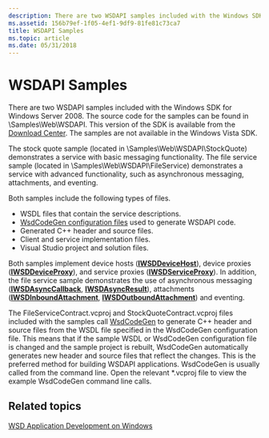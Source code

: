 ```yaml
---
description: There are two WSDAPI samples included with the Windows SDK for Windows Server 2008.
ms.assetid: 156b79ef-1f05-4ef1-9df9-81fe81c73ca7
title: WSDAPI Samples
ms.topic: article
ms.date: 05/31/2018
---
```


# WSDAPI Samples

There are two WSDAPI samples included with the Windows SDK for Windows Server 2008. The source code for the samples can be found in <Windows SDK Install Folder>\\Samples\\Web\\WSDAPI. This version of the SDK is available from the [Download Center](https://www.microsoft.com/downloads/details.aspx?FamilyID=f26b1aa4-741a-433a-9be5-fa919850bdbf). The samples are not available in the Windows Vista SDK.

The stock quote sample (located in <Windows SDK Install Folder>\\Samples\\Web\\WSDAPI\\StockQuote) demonstrates a service with basic messaging functionality. The file service sample (located in <Windows SDK Install Folder>\\Samples\\Web\\WSDAPI\\FileService) demonstrates a service with advanced functionality, such as asynchronous messaging, attachments, and eventing.

Both samples include the following types of files.

-   WSDL files that contain the service descriptions.
-   [WsdCodeGen configuration files](wsdcodegen-configuration-file.md) used to generate WSDAPI code.
-   Generated C++ header and source files.
-   Client and service implementation files.
-   Visual Studio project and solution files.

Both samples implement device hosts ([**IWSDDeviceHost**](/windows/desktop/api/WsdHost/nn-wsdhost-iwsddevicehost)), device proxies ([**IWSDDeviceProxy**](/windows/desktop/api/WsdClient/nn-wsdclient-iwsddeviceproxy)), and service proxies ([**IWSDServiceProxy**](/windows/desktop/api/WsdClient/nn-wsdclient-iwsdserviceproxy)). In addition, the file service sample demonstrates the use of asynchronous messaging ([**IWSDAsyncCallback**](/windows/desktop/api/WsdClient/nn-wsdclient-iwsdasynccallback), [**IWSDAsyncResult**](/windows/desktop/api/WsdClient/nn-wsdclient-iwsdasyncresult)), attachments ([**IWSDInboundAttachment**](/windows/desktop/api/WsdAttachment/nn-wsdattachment-iwsdinboundattachment), [**IWSDOutboundAttachment**](/windows/desktop/api/WsdAttachment/nn-wsdattachment-iwsdoutboundattachment)) and eventing.

The FileServiceContract.vcproj and StockQuoteContract.vcproj files included with the samples call [WsdCodeGen](web-services-for-devices-code-generator.md) to generate C++ header and source files from the WSDL file specified in the WsdCodeGen configuration file. This means that if the sample WSDL or WsdCodeGen configuration file is changed and the sample project is rebuilt, WsdCodeGen automatically generates new header and source files that reflect the changes. This is the preferred method for building WSDAPI applications. WsdCodeGen is usually called from the command line. Open the relevant \*.vcproj file to view the example WsdCodeGen command line calls.

## Related topics

<dl> <dt>

[WSD Application Development on Windows](wsd-application-development-on-windows.md)
</dt> </dl>

 

 



